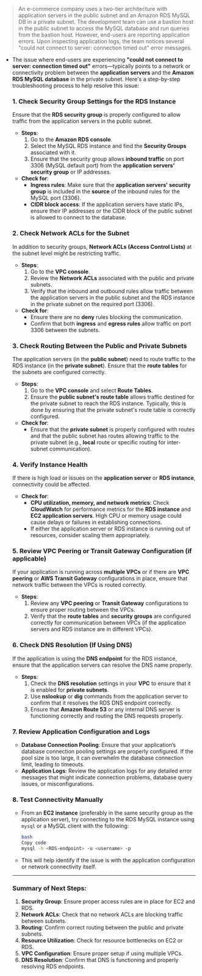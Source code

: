 > An e-commerce company uses a two-tier architecture with application servers in the public subnet and an Amazon RDS MySQL DB in a private subnet. The development team can use a bastion host in the public subnet to access the MySQL database and run queries from the bastion host. However, end-users are reporting application errors. Upon inspecting application logs, the team notices several "could not connect to server: connection timed out" error messages.

- The issue where end-users are experiencing **"could not connect to server: connection timed out"** errors—typically points to a network or connectivity problem between the **application servers** and the **Amazon RDS MySQL database** in the private subnet. Here's a step-by-step troubleshooting process to help resolve this issue:

    ### **1. Check Security Group Settings for the RDS Instance**

    Ensure that the **RDS security group** is properly configured to allow traffic from the application servers in the public subnet.

    - **Steps**:
        1. Go to the **Amazon RDS console**.
        2. Select the MySQL RDS instance and find the **Security Groups** associated with it.
        3. Ensure that the security group allows **inbound traffic** on port 3306 (MySQL default port) from the **application servers’ security group** or IP addresses.
    - **Check for**:
        - **Ingress rules**: Make sure that the **application servers' security group** is included in the **source** of the inbound rules for the MySQL port (3306).
        - **CIDR block access**: If the application servers have static IPs, ensure their IP addresses or the CIDR block of the public subnet is allowed to connect to the database.

    ### **2. Check Network ACLs for the Subnet**

    In addition to security groups, **Network ACLs (Access Control Lists)** at the subnet level might be restricting traffic.

    - **Steps**:
        1. Go to the **VPC console**.
        2. Review the **Network ACLs** associated with the public and private subnets.
        3. Verify that the inbound and outbound rules allow traffic between the application servers in the public subnet and the RDS instance in the private subnet on the required port (3306).
    - **Check for**:
        - Ensure there are no **deny** rules blocking the communication.
        - Confirm that both **ingress** and **egress rules** allow traffic on port 3306 between the subnets.

    ### **3. Check Routing Between the Public and Private Subnets**

    The application servers (in the **public subnet**) need to route traffic to the RDS instance (in the **private subnet**). Ensure that the **route tables** for the subnets are configured correctly.

    - **Steps**:
        1. Go to the **VPC console** and select **Route Tables**.
        2. Ensure the **public subnet's route table** allows traffic destined for the private subnet to reach the RDS instance. Typically, this is done by ensuring that the private subnet's route table is correctly configured.
    - **Check for**:
        - Ensure that the **private subnet** is properly configured with routes and that the public subnet has routes allowing traffic to the private subnet (e.g., **local** route or specific routing for inter-subnet communication).

    ### **4. Verify Instance Health**

    If there is high load or issues on the **application server** or **RDS instance**, connectivity could be affected.

    - **Check for**:
        - **CPU utilization, memory, and network metrics**: Check **CloudWatch** for performance metrics for the **RDS instance** and **EC2 application servers**. High CPU or memory usage could cause delays or failures in establishing connections.
        - If either the application server or RDS instance is running out of resources, consider scaling them appropriately.

    ### **5. Review VPC Peering or Transit Gateway Configuration (if applicable)**

    If your application is running across **multiple VPCs** or if there are **VPC peering** or **AWS Transit Gateway** configurations in place, ensure that network traffic between the VPCs is routed correctly.

    - **Steps**:
        1. Review any **VPC peering** or **Transit Gateway** configurations to ensure proper routing between the VPCs.
        2. Verify that the **route tables** and **security groups** are configured correctly for communication between VPCs (if the application servers and RDS instance are in different VPCs).

    ### **6. Check DNS Resolution (If Using DNS)**

    If the application is using the **DNS endpoint** for the RDS instance, ensure that the application servers can resolve the DNS name properly.

    - **Steps**:
        1. Check the **DNS resolution** settings in your **VPC** to ensure that it is enabled for **private subnets**.
        2. Use **nslookup** or **dig** commands from the application server to confirm that it resolves the RDS DNS endpoint correctly.
        3. Ensure that **Amazon Route 53** or any internal DNS server is functioning correctly and routing the DNS requests properly.

    ### **7. Review Application Configuration and Logs**

    - **Database Connection Pooling**: Ensure that your application’s database connection pooling settings are properly configured. If the pool size is too large, it can overwhelm the database connection limit, leading to timeouts.
    - **Application Logs**: Review the application logs for any detailed error messages that might indicate connection problems, database query issues, or misconfigurations.

    ### **8. Test Connectivity Manually**

    - From an **EC2 instance** (preferably in the same security group as the application server), try connecting to the RDS MySQL instance using `mysql` or a MySQL client with the following:
        
        ```bash
        bash
        Copy code
        mysql -h <RDS-endpoint> -u <username> -p
        
        ```
        
    - This will help identify if the issue is with the application configuration or network connectivity itself.

    ---

    ### **Summary of Next Steps:**

    1. **Security Group**: Ensure proper access rules are in place for EC2 and RDS.
    2. **Network ACLs**: Check that no network ACLs are blocking traffic between subnets.
    3. **Routing**: Confirm correct routing between the public and private subnets.
    4. **Resource Utilization**: Check for resource bottlenecks on EC2 or RDS.
    5. **VPC Configuration**: Ensure proper setup if using multiple VPCs.
    6. **DNS Resolution**: Confirm that DNS is functioning and properly resolving RDS endpoints.